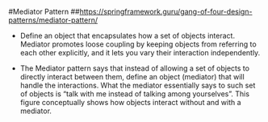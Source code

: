 #Mediator Pattern
##https://springframework.guru/gang-of-four-design-patterns/mediator-pattern/


- Define an object that encapsulates how a set of objects interact. Mediator promotes loose coupling by keeping objects from referring to each other explicitly, and it lets you vary their interaction independently.

- The Mediator pattern says that instead of allowing a set of objects to directly interact between them, define an object (mediator) that will handle the interactions. What the mediator essentially says to such set of objects is “talk with me instead of talking among yourselves”. This figure conceptually shows how objects interact without and with a mediator.

